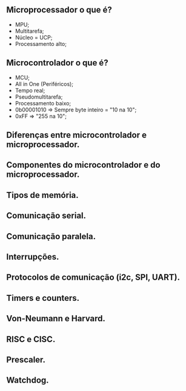 ## Microprocessador o que é?

* MPU;
* Multitarefa;
* Núcleo = UCP;
* Processamento alto;

## Microcontrolador o que é?

* MCU;
* All in One (Periféricos);
* Tempo real;
* Pseudomultitarefa;
* Processamento baixo;
* 0b00001010 => Sempre byte inteiro = "10 na 10";
* 0xFF => "255 na 10";

## Diferenças entre microcontrolador e microprocessador.

## Componentes do microcontrolador e do microprocessador.

## Tipos de memória.

## Comunicação serial.

## Comunicação paralela.

## Interrupções.

## Protocolos de comunicação (i2c, SPI, UART).

## Timers e counters.

## Von-Neumann e Harvard.

## RISC e CISC.

## Prescaler.

## Watchdog.
